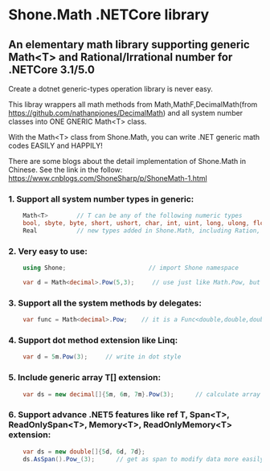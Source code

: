 # Shone.Math .NETCore library
## An elementary math library supporting generic Math\<T\> and Rational/Irrational number for .NETCore 3.1/5.0
    
Create a dotnet generic-types operation library is never easy. 

This libray wrappers all math methods from Math,MathF,DecimalMath(from https://github.com/nathanpjones/DecimalMath) and all system number classes into ONE GNERIC Math\<T\> class.

With the Math\<T\> class from Shone.Math, you can write .NET generic math codes EASILY and HAPPILY!

There are some blogs about the detail implementation of Shone.Math in Chinese. See the link in the follow:
https://www.cnblogs.com/ShoneSharp/p/ShoneMath-1.html

### 1. Support all system number types in generic:
``` csharp
    Math<T>        // T can be any of the following numeric types
    bool, sbyte, byte, short, ushort, char, int, uint, long, ulong, float, double, decimal     // system type
    Real           // new types added in Shone.Math, including Ration, Irration, IrratE,Pi,Exp,Xp,Lg,Ln,Log,Pow,Sqt,Sqd 
```

### 2. Very easy to use:
``` csharp
    using Shone;                       // import Shone namespace

    var d = Math<decimal>.Pow(5,3);     // use just like Math.Pow, but it is generic now!
```

### 3. Support all the system methods by delegates:
``` csharp
    var func = Math<decimal>.Pow;    // it is a Func<double,double,double>
```

### 4. Support dot method extension like Linq:
``` csharp
    var d = 5m.Pow(3);     // write in dot style
```

### 5. Include generic array T\[\] extension:
``` csharp
    var ds = new decimal[]{5m, 6m, 7m}.Pow(3);      // calculate array easily
```

### 6. Support advance .NET5 features like ref T, Span\<T\>, ReadOnlySpan\<T\>, Memory\<T\>, ReadOnlyMemory\<T\> extension:
``` csharp
    var ds = new double[]{5d, 6d, 7d};
    ds.AsSpan().Pow_(3);      // get as span to modify data more easily and quickly
```
